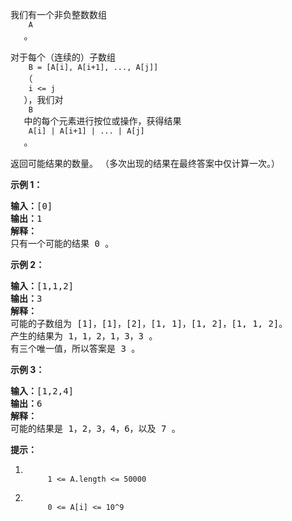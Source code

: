 <html>
 <body>
  <p>
   我们有一个非负整数数组
   <code>
    A
   </code>
   。
  </p>
  <p>
   对于每个（连续的）子数组
   <code>
    B = [A[i], A[i+1], ..., A[j]]
   </code>
   （
   <code>
    i &lt;= j
   </code>
   ），我们对
   <code>
    B
   </code>
   中的每个元素进行按位或操作，获得结果
   <code>
    A[i] | A[i+1] | ... | A[j]
   </code>
   。
  </p>
  <p>
   返回可能结果的数量。 （多次出现的结果在最终答案中仅计算一次。）
  </p>
  <p>
  </p>
  <p>
   <strong>
    示例 1：
   </strong>
  </p>
  <pre><strong>输入：</strong>[0]
<strong>输出：</strong>1
<strong>解释：</strong>
只有一个可能的结果 0 。
</pre>
  <p>
   <strong>
    示例 2：
   </strong>
  </p>
  <pre><strong>输入：</strong>[1,1,2]
<strong>输出：</strong>3
<strong>解释：</strong>
可能的子数组为 [1]，[1]，[2]，[1, 1]，[1, 2]，[1, 1, 2]。
产生的结果为 1，1，2，1，3，3 。
有三个唯一值，所以答案是 3 。
</pre>
  <p>
   <strong>
    示例 3：
   </strong>
  </p>
  <pre><strong>输入：</strong>[1,2,4]
<strong>输出：</strong>6
<strong>解释：</strong>
可能的结果是 1，2，3，4，6，以及 7 。
</pre>
  <p>
  </p>
  <p>
   <strong>
    提示：
   </strong>
  </p>
  <ol>
   <li>
    <code>
     1 &lt;= A.length &lt;= 50000
    </code>
   </li>
   <li>
    <code>
     0 &lt;= A[i] &lt;= 10^9
    </code>
   </li>
  </ol>
 </body>
</html>